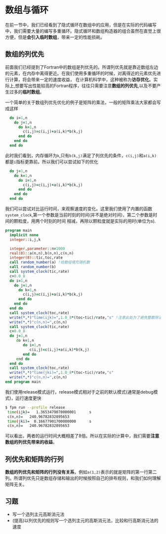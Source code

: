 # 数组与循环
在前一节中，我们已经看到了隐式循环在数组中的应用，但是在实际的代码编写中，我们需要大量的编写多重循环。隐式循环和数组构造器的组合虽然在直觉上很方便，但是**会引入临时数组**，带来一定的性能损耗。

## 数组的列优先

前面我们已经提到了Fortran中的数组是列优先的。所谓列优先就是靠近数组左边的元素，在内存中离得更近。在我们使用多重循环的时候，对离得近的元素优先进行计算，将会带来一定的速度收益，
在计算机科学中，这种被称为**访存优化**。实际上,想要写出性能较高的Fortran程序，往往只需要注意**数组的列优先**,以及不要产生过多的**临时数组**。

一个简单的关于数组列优先优化的例子是矩阵的乘法，一般的矩阵乘法大家都会写成这样

``` fortran
  do i=1,n
    do j=1,n
      do k=1,n
        c(i,j)=c(i,j)+a(i,k)*b(k,j)
      end do
    end do
  end do
```
此时我们看到，内存循环为`k`,只有`b(k,j)`满足了列优先的条件，`c(i,j)`和`a(i,k)`都是`i`指标更靠前。所以我们可以尝试如下的优化
``` fortran
  do j=1,n
    do k=1,n
      do i=1,n
        c(i,j)=c(i,j)+a(i,k)*b(k,j)
      end do
    end do
  end do
```
我们可以尝试对比运行时间，来观察速度的变化。这里我们使用了内置的函数`system_clock`,第一个参数是当前时刻的时间(并不是绝对时间)，第二个参数是时间的颗粒度，用两个时刻的时间
相减，再除以颗粒度就是实际的用时(单位为s).
``` fortran
program main
  implicit none
  integer::i,j,k

  integer,parameter::n=1000
  real(8)::a(n,n),b(n,n),c(n,n)
  integer(8)::tic,toc,rate
  call random_number(a) !给数组填充随机数
  call random_number(b)
  call system_clock(tic,rate)
  c=0.0_8
  do i=1,n
    do j=1,n
      do k=1,n
        c(i,j)=c(i,j)+a(i,k)*b(k,j)
      end do
    end do
  end do
  call system_clock(toc,rate)
  write(*,*)"time(ijk)=",1.0_8*(toc-tic)/rate,"s" !注意此处为了避免整数除法，需要这样处理
  write(*,*)"c(n,n)=",c(n,n)
  call system_clock(tic,rate)
  c=0.0_8
  do j=1,n
     do k=1,n
        do i=1,n
           c(i,j)=c(i,j)+a(i,k)*b(k,j)
        end do
     end do
  end do
  call system_clock(toc,rate)
  write(*,*)"time(jki)=",1.0_8*(toc-tic)/rate,"s"
  write(*,*)"c(n,n)=",c(n,n)
end program main
```
我们使用release模式运行，release模式相对于之前的默认模式(通常是debug模式)，运行速度更快
``` sh
$ fpm run --profile release
 time(ijk)=   1.3653479070000001      s
 c(n,n)=   240.96782832895653
 time(jki)=  0.16677901700000000      s
 c(n,n)=   240.96782832895653
```
可以看出，两者的运行时间大概相差了8倍。所以在实际的计算中，我们需要**注意数组的列优先带来的收益**。

## 列优先和矩阵的行列

**数组的列优先和矩阵的行列没有关系**，例如`a(1,2)`表示的就是矩阵的第一行第二列。所谓列优先只是数组存储和输出的时候按照自己的排布规则，和我们如何理解矩阵无关。

## 习题
- 写一个选列主元高斯消元法
- (提高)以列优先的规则写一个选列主元的高斯消元法，比较和行高斯消元法的速度
